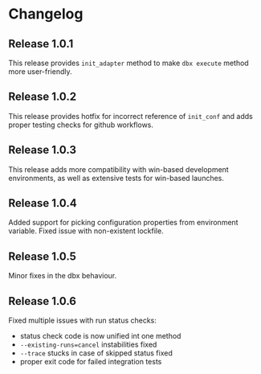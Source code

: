# Changelog

## Release 1.0.1

This release provides `init_adapter` method to make `dbx execute` method more user-friendly.

## Release 1.0.2

This release provides hotfix for incorrect reference of `init_conf` and adds proper testing checks for github workflows.

## Release 1.0.3

This release adds more compatibility with win-based development environments, as well as extensive tests for win-based launches.

## Release 1.0.4

Added support for picking configuration properties from environment variable. 
Fixed issue with non-existent lockfile. 

## Release 1.0.5

Minor fixes in the dbx behaviour.

## Release 1.0.6

Fixed multiple issues with run status checks:
- status check code is now unified int one method
- `--existing-runs=cancel` instabilities fixed
- `--trace` stucks in case of skipped status fixed
- proper exit code for failed integration tests
